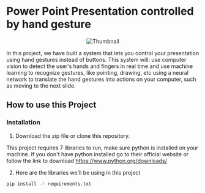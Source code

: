# Power Point Presentation controlled by hand gesture
<div align="center"> 
<img src="https://github.com/RUHANI7/ML-PROJECT/assets/159068549/95316095-d625-4db8-b2cf-39bbef717323" alt="Thumbnail">
</div> 

In this project, we have built a system that lets you control your presentation using hand gestures instead of buttons. This system will: use computer vision to detect the user's hands and fingers in real time and use machine learning to recognize gestures, like pointing, drawing, etc using a neural network to translate the hand gestures into actions on your computer, such as moving to the next slide.

## How to use this Project

### Installation
1. Download the zip file or clone this repository.

This project requires 7 libraries to run, make sure python is installed on your machine. If you don't have python installed go to their official website or follow the link to download https://www.python.org/downloads/

2. Here are the libraries we'll be using in this project

```bash
pip install -r requirements.txt
